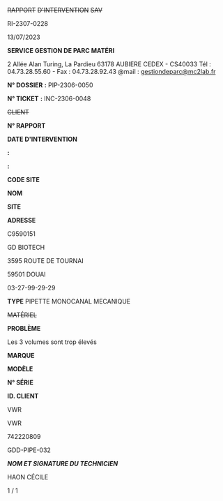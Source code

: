 ~~RAPPORT~~ ~~D'INTERVENTION~~ ~~SAV~~


RI-2307-0228

13/07/2023


**SERVICE GESTION DE PARC MATÉRI**

2 Allée Alan Turing, La Pardieu
63178 AUBIERE CEDEX - CS40033
Tél : 04.73.28.55.60 - Fax : 04.73.28.92.43
@mail : gestiondeparc@mc2lab.fr


**N° DOSSIER** **:** PIP-2306-0050

**N° TICKET** **:** INC-2306-0048

~~CLIENT~~


**N° RAPPORT**

**DATE D'INTERVENTION**


**:**

**:**


**CODE SITE**

**NOM**

**SITE**

**ADRESSE**


C9590151

GD BIOTECH

3595 ROUTE DE TOURNAI

59501 DOUAI

03-27-99-29-29







**TYPE** PIPETTE MONOCANAL MECANIQUE


~~MATÉRIEL~~

**PROBLÈME**

Les 3 volumes sont trop élevés


**MARQUE**

**MODÈLE**

**N° SÉRIE**

**ID. CLIENT**


VWR

VWR

742220809

GDD-PIPE-032






_**NOM ET SIGNATURE DU TECHNICIEN**_

HAON CÉCILE


1 / 1

